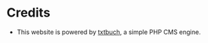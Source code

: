 Credits
=======

  * This website is powered by <a href="http://www.github.com/keithieopia/txtbuch">txtbuch</a>, a simple PHP CMS engine.
